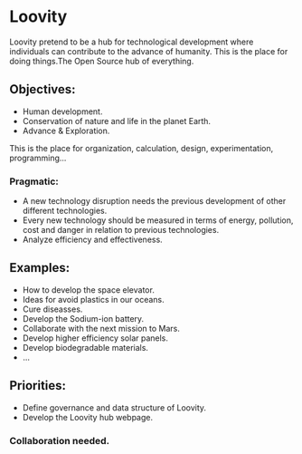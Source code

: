 # Loovity
 

Loovity pretend to be a hub for technological development where individuals can contribute to the advance of humanity. 
This is the place for doing things.The Open Source hub of everything.

## Objectives:
* Human development.
* Conservation of nature and life in the planet Earth.
* Advance & Exploration.

This is the place for organization, calculation, design, experimentation, programming...

### Pragmatic:
* A new technology disruption needs the previous development of other different technologies.
* Every new technology should be measured in terms of energy, pollution, cost and danger in relation to previous technologies.
* Analyze efficiency and effectiveness.

## Examples:
* How to develop the space elevator.
* Ideas for avoid plastics in our oceans.
* Cure diseasses.
* Develop the Sodium-ion battery.
* Collaborate with the next mission to Mars.
* Develop higher efficiency solar panels.
* Develop biodegradable materials.
* ...


## Priorities:
* Define governance and data structure of Loovity.
* Develop the Loovity hub webpage.

### Collaboration needed.
